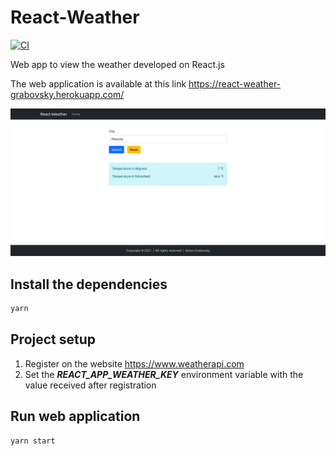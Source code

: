 # React-Weather

[![CI](https://github.com/sk1t0n/react-weather/actions/workflows/main.yml/badge.svg?branch=master)](https://github.com/sk1t0n/react-weather/actions/workflows/main.yml)

Web app to view the weather developed on React.js

The web application is available at this link <https://react-weather-grabovsky.herokuapp.com/>

![screenshot](screenshot.png)

## Install the dependencies

```sh
yarn
```

## Project setup

1. Register on the website <https://www.weatherapi.com>
2. Set the ***REACT_APP_WEATHER_KEY*** environment variable with the value received after registration

## Run web application

```sh
yarn start
```

